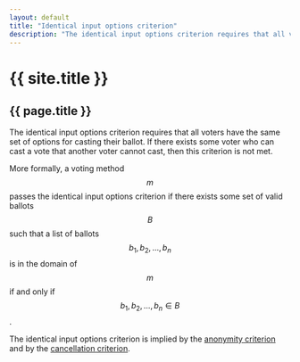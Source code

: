 ```yaml
---
layout: default
title: "Identical input options criterion"
description: "The identical input options criterion requires that all voters have the same set of options for casting their ballot."
---
```

# {{ site.title }}
## {{ page.title }}

The identical input options criterion requires that all voters have the same set of options for casting their ballot. If there exists some voter who can cast a vote that another voter cannot cast, then this criterion is not met.

More formally, a voting method $$m$$ passes the identical input options criterion if there exists some set of valid ballots $$B$$ such that a list of ballots $$b_1, b_2, \dots, b_n$$ is in the domain of $$m$$ if and only if $$b_1, b_2, \dots, b_n \in B$$.

The identical input options criterion is implied by the [anonymity criterion](/miscellaneous/voting-theory/anonymity-criterion) and by the [cancellation criterion](/miscellaneous/voting-theory/cancellation-criterion).
